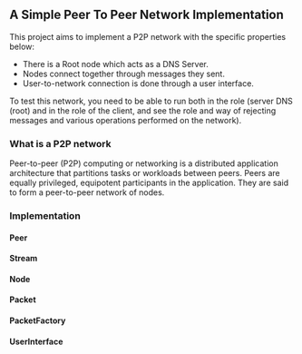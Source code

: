 ## A Simple Peer To Peer Network Implementation


This project aims to implement a P2P network with the specific properties below:

* There is a Root node which acts as a DNS Server.
* Nodes connect together through messages they sent.
* User-to-network connection is done through a user interface.

To test this network, you need to be able to run both in the role (server DNS (root) and in the role of the client, and see the role and way of rejecting messages and various operations performed on the network).

### What is a P2P network

Peer-to-peer (P2P) computing or networking is a distributed application architecture that partitions tasks or workloads between peers. Peers are equally privileged, equipotent participants in the application. They are said to form a peer-to-peer network of nodes.

### Implementation

#### Peer

#### Stream

#### Node

#### Packet

#### PacketFactory

#### UserInterface



